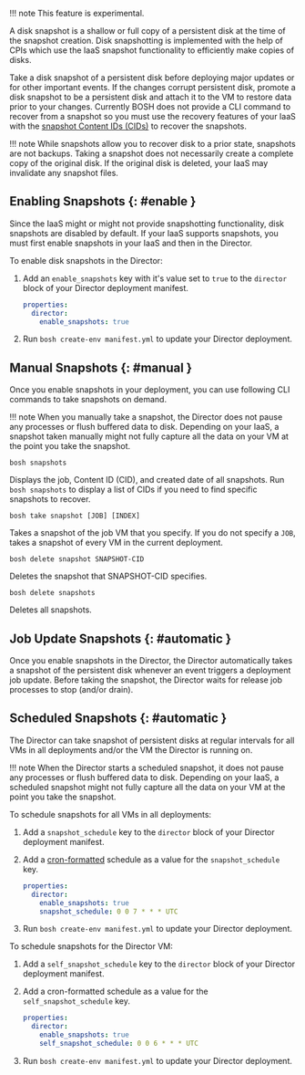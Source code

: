 !!! note
    This feature is experimental.

A disk snapshot is a shallow or full copy of a persistent disk at the time of the snapshot creation. Disk snapshotting is implemented with the help of CPIs which use the IaaS snapshot functionality to efficiently make copies of disks.

Take a disk snapshot of a persistent disk before deploying major updates or for other important events. If the changes corrupt persistent disk, promote a disk snapshot to be a persistent disk and attach it to the VM to restore data prior to your changes. Currently BOSH does not provide a CLI command to recover from a snapshot so you must use the recovery features of your IaaS with the [snapshot Content IDs (CIDs)](#manual) to recover the snapshots.

!!! note
    While snapshots allow you to recover disk to a prior state, snapshots are not backups. Taking a snapshot does not necessarily create a complete copy of the original disk. If the original  disk is deleted, your IaaS may invalidate any snapshot files.

## Enabling Snapshots {: #enable }

Since the IaaS might or might not provide snapshotting functionality, disk snapshots are disabled by default. If your IaaS supports snapshots, you must first enable snapshots in your IaaS and then in the Director.

To enable disk snapshots in the Director:

1. Add an `enable_snapshots` key with it's value set to `true` to the `director` block of your Director deployment manifest.

    ```yaml
    properties:
      director:
        enable_snapshots: true
    ```

1. Run `bosh create-env manifest.yml` to update your Director deployment.

## Manual Snapshots {: #manual }

Once you enable snapshots in your deployment, you can use following CLI commands to take snapshots on demand.

!!! note
    When you manually take a snapshot, the Director does not pause any processes or flush buffered data to disk. Depending on your IaaS, a snapshot taken manually might not fully capture all the data on your VM at the point you take the snapshot.

```shell
bosh snapshots
```

Displays the job, Content ID (CID), and created date of all snapshots. Run <code>bosh snapshots</code> to display a list of CIDs if you need to find specific snapshots to recover.

```shell
bosh take snapshot [JOB] [INDEX]
```

Takes a snapshot of the job VM that you specify. If you do not specify a <code>JOB</code>, takes a snapshot of every VM in the current deployment.

```shell
bosh delete snapshot SNAPSHOT-CID
```

Deletes the snapshot that SNAPSHOT-CID specifies.

```shell
bosh delete snapshots
```

Deletes all snapshots.

## Job Update Snapshots {: #automatic }

Once you enable snapshots in the Director, the Director automatically takes a snapshot of the persistent disk whenever an event triggers a deployment job update. Before taking the snapshot, the Director waits for release job processes to stop (and/or drain).

## Scheduled Snapshots {: #automatic }

The Director can take snapshot of persistent disks at regular intervals for all VMs in all deployments and/or the VM the Director is running on.

!!! note
    When the Director starts a scheduled snapshot, it does not pause any processes or flush           buffered data to disk. Depending on your IaaS, a scheduled snapshot might not fully capture       all the data on your VM at the point you take the snapshot.

To schedule snapshots for all VMs in all deployments:

1. Add a `snapshot_schedule` key to the `director` block of your Director deployment manifest.

1. Add a [cron-formatted](https://github.com/jmettraux/rufus-scheduler/blob/two/README.rdoc#a-note-about-cron-jobs) schedule as a value for the `snapshot_schedule` key.

  	```yaml
    properties:
      director:
        enable_snapshots: true
        snapshot_schedule: 0 0 7 * * * UTC
    ```

1. Run `bosh create-env manifest.yml` to update your Director deployment.

To schedule snapshots for the Director VM:

1. Add a `self_snapshot_schedule` key to the `director` block of your Director deployment manifest.

1. Add a cron-formatted schedule as a value for the `self_snapshot_schedule` key.

    ```yaml
    properties:
      director:
        enable_snapshots: true
        self_snapshot_schedule: 0 0 6 * * * UTC
    ```

1. Run `bosh create-env manifest.yml` to update your Director deployment.
